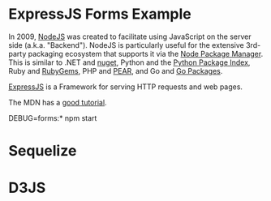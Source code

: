# ExpressJS Forms Example

In 2009, [NodeJS](https://nodejs.org/en/) was created to facilitate using JavaScript on the server side (a.k.a. "Backend").  NodeJS is particularly useful for the extensive 3rd-party packaging ecosystem that supports it via the [Node Package Manager](https://www.npmjs.com/).  This is similar to .NET and [nuget](https://www.nuget.org/), Python and the [Python Package Index](https://pypi.org/), Ruby and [RubyGems](https://rubygems.org/), PHP and [PEAR](https://pear.php.net/), and Go and [Go Packages](https://pkg.go.dev/).

[ExpressJS](https://expressjs.com/) is a Framework for serving HTTP requests and web pages.

The MDN has a [good tutorial](https://developer.mozilla.org/en-US/docs/Learn/Server-side/Express_Nodejs/Introduction).


DEBUG=forms:* npm start

# Sequelize

# D3JS